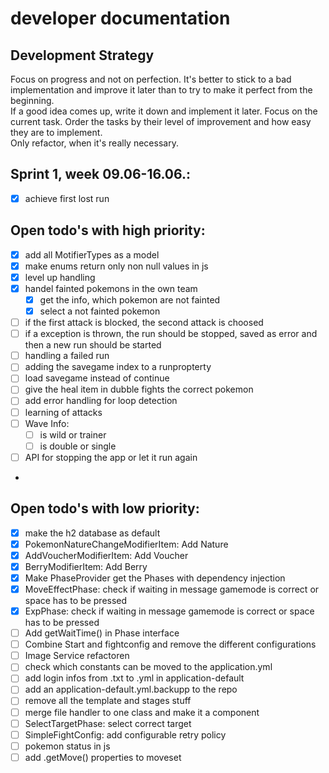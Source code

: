 # developer documentation

## Development Strategy
Focus on progress and not on perfection. It's better to stick to a bad implementation and improve it later than to try to make it perfect from the beginning.  
If a good idea comes up, write it down and implement it later. Focus on the current task. Order the tasks by their level of improvement and how easy they are to implement.  
Only refactor, when it's really necessary.


## Sprint 1, week 09.06-16.06.:
- [x] achieve first lost run

## Open todo's with high priority:
- [x] add all MotifierTypes as a model
- [x] make enums return only non null values in js
- [x] level up handling
- [x] handel fainted pokemons in the own team
  - [x] get the info, which pokemon are not fainted
  - [x] select a not fainted pokemon
- [ ] if the first attack is blocked, the second attack is choosed
- [ ] if a exception is thrown, the run should be stopped, saved as error and then a new run should be started
- [ ] handling a failed run
- [ ] adding the savegame index to a runpropterty
- [ ] load savegame instead of continue
- [ ] give the heal item in dubble fights the correct pokemon
- [ ] add error handling for loop detection
- [ ] learning of attacks
- [ ] Wave Info:
  - [ ] is wild or trainer
  - [ ] is double or single
- [ ] API for stopping the app or let it run again
- 


## Open todo's with low priority:
- [x] make the h2 database as default
- [x] PokemonNatureChangeModifierItem: Add Nature
- [x] AddVoucherModifierItem: Add Voucher
- [x] BerryModifierItem: Add Berry
- [x] Make PhaseProvider get the Phases with dependency injection
- [x] MoveEffectPhase: check if waiting in message gamemode is correct or space has to be pressed
- [x] ExpPhase: check if waiting in message gamemode is correct or space has to be pressed
- [ ] Add getWaitTime() in Phase interface
- [ ] Combine Start and fightconfig and remove the different configurations
- [ ] Image Service refactoren
- [ ] check which constants can be moved to the application.yml
- [ ] add login infos from .txt to .yml in application-default
- [ ] add an application-default.yml.backupp to the repo
- [ ] remove all the template and stages stuff
- [ ] merge file handler to one class and make it a component
- [ ] SelectTargetPhase: select correct target
- [ ] SimpleFightConfig: add configurable retry policy
- [ ] pokemon status in js 
- [ ] add .getMove() properties to moveset